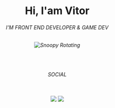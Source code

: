 <h1 align="center">Hi, I'am Vitor</h1>
<h6 align="center">I'M FRONT END DEVELOPER & GAME DEV

</BR>
</BR>
  
<div align="center">
  
![Snoopy Rotating](https://i.pinimg.com/originals/3c/06/3c/3c063cb020c08d8d4530aa06ab8e310a.gif)
  
</div>

</BR>
<h6 align="center">SOCIAL</h6>
</BR>
<div align="center">  
  <a href="https://www.instagram.com/h4kv999/" target="_blank" ><img src="https://img.shields.io/badge/-Instagram-ffffff?style=for-the-badge&logo=Instagram&logoColor=101820"/></a>
  <a href="https://https://bsky.app/profile/h4kv999.bsky.social/post/3l4hgriq6fo22" target="_blank"><img src="https://img.shields.io/badge/-Blue sky-ffffff?style=for-the-badge&logo=bluesky&logoColor=101820"/></a>
</div>
